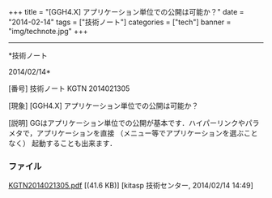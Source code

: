 ﻿+++
title = "[GGH4.X] アプリケーション単位での公開は可能か？"
date = "2014-02-14"
tags = ["技術ノート"]
categories = ["tech"]
banner = "img/technote.jpg"
+++

-----------------------------------------------------------------------------------------------------------------------------

*技術ノート

2014/02/14*


[番号]
技術ノート KGTN 2014021305

[現象]
[GGH4.X] アプリケーション単位での公開は可能か？

[説明]
GGはアプリケーション単位での公開が基本です．ハイパーリンクやパラメタで，アプリケーションを直接
（メニュー等でアプリケーションを選ぶことなく） 起動することも出来ます．


### ファイル

 
 


[KGTN2014021305.pdf](http://techreport.kitasp.net/attachments/download/1573/KGTN2014021305.pdf)
 [(41.6 KB)] [kitasp 技術センター, 2014/02/14
14:49]


 


 

